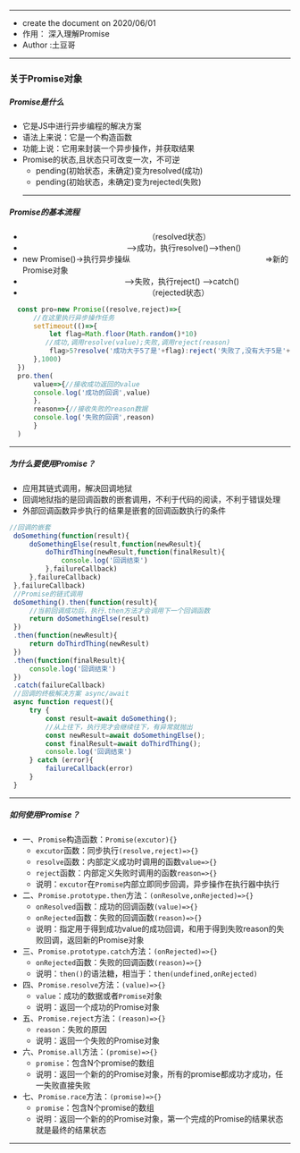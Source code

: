  * **********************************
  - create the document on 2020/06/01
  - 作用： 深入理解Promise
  - Author   :土豆哥
 * ***********************************
### 关于Promise对象
##### Promise是什么
+ 它是JS中进行异步编程的解决方案
+ 语法上来说：它是一个构造函数
+ 功能上说：它用来封装一个异步操作，并获取结果
+ Promise的状态,且状态只可改变一次，不可逆
  - pending(初始状态，未确定)变为resolved(成功)
  - pending(初始状态，未确定)变为rejected(失败) 
  ---
##### Promise的基本流程
* &#8195;&#8195;&#8195;&#8195;&#8195;&#8195;&#8195;&#8195;&#8195;&#8195;&#8195;&#8195;&#8195;&#8195;&#8195;&#8195;（resolved状态）
* &#8195;&#8195;&#8195;&#8195; &#8195;&#8195;&#8195;&#8195;&#8195;&#8195;&#8195;&#8195;&#8195;——>成功，执行resolve()——>then()
* new Promise()->执行异步操纵&#8195;&#8195;&#8195;&#8195;&#8195;&#8195;&#8195; &#8195;&#8195;&#8195;&#8195;&#8195;&#8195;&#8195;&#8195;&#8195;&#8195;=>新的Promise对象
* &#8195;&#8195;&#8195;&#8195;&#8195;&#8195;&#8195;&#8195;&#8195;&#8195;&#8195;&#8195;&#8195;——>失败，执行reject() ——>catch()
* &#8195;&#8195;&#8195;&#8195;&#8195;&#8195;&#8195;&#8195;&#8195;&#8195;&#8195;&#8195;&#8195;&#8195;&#8195;&#8195;（rejected状态）
```javascript
  const pro=new Promise((resolve,reject)=>{
      //在这里执行异步操作任务
      setTimeout(()=>{
          let flag=Math.floor(Math.random()*10)
         //成功,调用resolve(value);失败,调用reject(reason)
          flag>5?resolve('成功大于5了是'+flag):reject('失败了,没有大于5是'+flag)
      },1000)
  })
  pro.then(
      value=>{//接收成功返回的value
      console.log('成功的回调',value)
      },
      reason=>{//接收失败的reason数据
      console.log('失败的回调',reason)
      }
  )
```
 ---
##### 为什么要使用Promise？
* 应用其链式调用，解决回调地狱
* 回调地狱指的是回调函数的嵌套调用，不利于代码的阅读，不利于错误处理
* 外部回调函数异步执行的结果是嵌套的回调函数执行的条件
```javascript
//回调的嵌套
 doSomething(function(result){
     doSomethingElse(result,function(newResult){
         doThirdThing(newResult,function(finalResult){
             console.log('回调结束')
         },failureCallback)
     },failureCallback)
 },failureCallback)
 //Promise的链式调用
 doSomething().then(function(result){
     //当前回调成功后，执行.then方法才会调用下一个回调函数
     return doSomethingElse(result)
 })
 .then(function(newResult){
     return doThirdThing(newResult)
 })
 .then(function(finalResult){
     console.log('回调结束')
 })
 .catch(failureCallback)
 //回调的终极解决方案 async/await
 async function request(){
     try {
         const result=await doSomething();
         //从上往下，执行完才会继续往下，有异常就抛出
         const newResult=await doSomethingElse();
         const finalResult=await doThirdThing();
         console.log('回调结束')
     } catch (error){
         failureCallback(error)
     }
 }
```
  ---
##### 如何使用Promise？
+ 一、`Promise`构造函数：`Promise(excutor){}`
  - `excutor`函数：同步执行`(resolve,reject)=>{}`
  - `resolve`函数：内部定义成功时调用的函数`value=>{}`
  - `reject`函数：内部定义失败时调用的函数`reason=>{}`
  -  说明：`excutor`在`Promise`内部立即同步回调，异步操作在执行器中执行
+ 二、`Promise.prototype.then`方法：`(onResolve,onRejected)=>{}`
  - `onResolved`函数：成功的回调函数`(value)=>{}`
  - `onRejected`函数：失败的回调函数`(reason)=>{}`
  - 说明：指定用于得到成功value的成功回调，和用于得到失败reason的失败回调，返回新的Promise对象
+ 三、`Promise.prototype.catch`方法：`(onRejected)=>{}`
  - `onRejected`函数：失败的回调函数`(reason)=>{}`
  - 说明：`then()`的语法糖，相当于：`then(undefined,onRejected)`
+ 四、`Promise.resolve`方法：`(value)=>{}`
  - `value`：成功的数据或者`Promise`对象
  - 说明：返回一个成功的Promise对象
+ 五、`Promise.reject`方法：`(reason)=>{}`
  - `reason`：失败的原因
  - 说明：返回一个失败的Promise对象
+ 六、`Promise.all`方法：`(promise)=>{}`
  - `promise`：包含N个promise的数组
  - 说明：返回一个新的的Promise对象，所有的promise都成功才成功，任一失败直接失败
+ 七、`Promise.race`方法：`(promise)=>{}`
  - `promise`：包含N个promise的数组
  - 说明：返回一个新的的Promise对象，第一个完成的Promise的结果状态就是最终的结果状态
 ---
